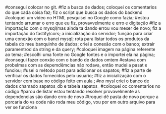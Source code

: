 #consegui colocar no git.
#fiz a busca de dados; 
coloquei os comentarios do que cada coisa faz; fiz o script que busca os dados do backend
#coloquei um vídeo no HTML pesquisei no Google como fazia;
#estou tentando arrumar o erro que eu fiz, provavvelmente e erro e digitação
#fiz a importação com o mysql(mas ainda ta dando errou vou mexer de novo; fiz a importação do fastify/cors; a inicialização do servidor; função para criar uma conexão com o banci mysql; rota para listar todos os produtos da tabela do meu banquinho de dados; criei a conexão com o banco;  extrair paramentrod da string e da query;
#coloquei imagem na página referente ao tema;
#escolhi uma fonte no Google fontes e o importei ela na página;
#consegui fazer  conxão com o bando de dados omtem
#estava com probelmas com as depemdêmcias não rodava, então mudei a pasat e funciou;
#usei o método post para adicionar os sapatos;
#fiz a parte de verificar os dados fornecidos pelo usuario; 
#fiz a inicialização com o servidor com base no código feito em aula ;
#no mysl criei o banco de dados chamado sapatos_db e tabela sapatos_
#coloquei oc comentarios no código
#parou de listar estou tentando resolver provavelmente as dependencias são dando erro de novo
#troquei dê pasta de novo porque a porcaria do vs code não roda meu código, vou por em outro arquivo para ver se funciona